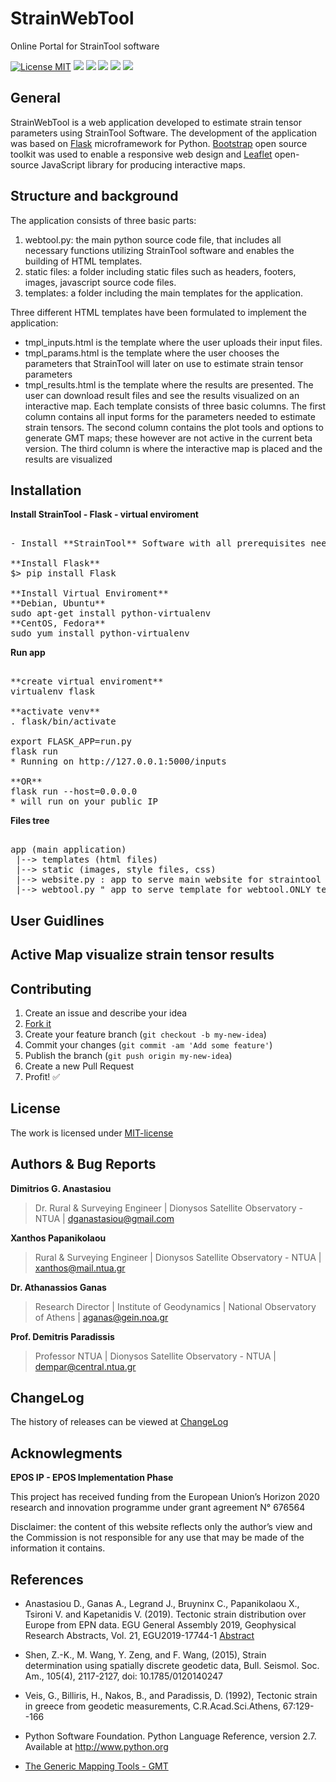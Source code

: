 # StrainWebTool
Online Portal for StrainTool software 

[![License MIT](http://img.shields.io/badge/license-MIT-brightgreen.svg)](https://github.com/DSOlab/StrainWebTool/blob/master/LICENSE)
[![](https://img.shields.io/github/release/DSOlab/StrainWebTool.svg)](https://github.com/DSOlab/StrainWebTool/releases/latest)
[![](https://img.shields.io/github/tag/DSOlab/StrainWebTool.svg)](https://github.com/DSOlab/StrainWebTool/tags) 
[![](https://img.shields.io/github/stars/DSOlab/StrainWebTool.svg)](https://github.com/DSOlab/StrainWebTool/stargazers)
[![](https://img.shields.io/github/forks/DSOlab/StrainWebTool.svg)](https://github.com/DSOlab/StrainWebTool/network)
[![](https://img.shields.io/github/issues/DSOlab/StrainWebTool.svg)](https://github.com/DSOlab/StrainWebTool/issues)


## General

StrainWebTool is a web application developed to estimate strain tensor parameters using StrainTool Software.  The development of the application was based on [Flask](http://flask.pocoo.org/)  microframework for Python. [Bootstrap](https://getbootstrap.com/) open source toolkit was used to enable a responsive web design and [Leaflet](https://leafletjs.com/) open-source JavaScript library for producing interactive maps.

## Structure and background

The application consists of three basic parts:
1. webtool.py: the main python source code file, that includes all necessary functions utilizing StrainTool software and enables the  building of HTML templates.
2. static files: a folder including static files such as headers, footers, images, javascript source code files.
3. templates: a folder including the main templates for the application.

Three different HTML templates have been formulated to implement the application:
- tmpl_inputs.html is the template where the user uploads their input files.
- tmpl_params.html is the template where the user chooses the parameters that StrainTool will later on use to estimate strain tensor parameters
- tmpl_results.html is the template where the results are presented. The user can download result files and see the results visualized on an interactive map.
Each template consists of three basic columns. The first column contains all input forms for the parameters needed to estimate strain tensors. The second column contains the plot tools and options to generate GMT maps;  these however are not active in the current beta version. The third column is where the interactive map is placed and the results are visualized

## Installation


**Install StrainTool - Flask - virtual enviroment**
<pre id="block-samp"><samp>
- Install **StrainTool** Software with all prerequisites needed

**Install Flask**
$> pip install Flask

**Install Virtual Enviroment**
**Debian, Ubuntu**
sudo apt-get install python-virtualenv
**CentOS, Fedora**
sudo yum install python-virtualenv
</samp></pre>

**Run app**
<pre id="block-samp"><samp>
**create virtual enviroment**
virtualenv flask

**activate venv**
. flask/bin/activate

export FLASK_APP=run.py
flask run
* Running on http://127.0.0.1:5000/inputs

**OR**
flask run --host=0.0.0.0
* will run on your public IP
</samp></pre>


**Files tree**
<pre id="block-samp"><samp>
app (main application)
 |--> templates (html files)
 |--> static (images, style files, css)
 |--> website.py : app to serve main website for straintool
 |--> webtool.py " app to serve template for webtool.ONLY template
</samp></pre>


## User Guidlines



## Active Map visualize strain tensor results


## Contributing

1. Create an issue and describe your idea
2. [Fork it](https://github.com/DSOlab/StrainTool/network#fork-destination-box)
3. Create your feature branch (`git checkout -b my-new-idea`)
4. Commit your changes (`git commit -am 'Add some feature'`)
5. Publish the branch (`git push origin my-new-idea`)
6. Create a new Pull Request
7. Profit! :white_check_mark:


## License
The work is licensed under [MIT-license](LICENSE)


## Authors & Bug Reports
**Dimitrios G. Anastasiou**
> Dr. Rural & Surveying Engineer | Dionysos Satellite Observatory - NTUA | dganastasiou@gmail.com

**Xanthos Papanikolaou**
> Rural & Surveying Engineer | Dionysos Satellite Observatory - NTUA | [xanthos@mail.ntua.gr](mailto:xanthos@mail.ntua.gr)

**Dr. Athanassios Ganas**
> Research Director | Institute of Geodynamics | National Observatory of Athens | [aganas@gein.noa.gr](mailto:aganas@gein.noa.gr)

**Prof. Demitris Paradissis**
> Professor NTUA |  Dionysos Satellite Observatory - NTUA | [dempar@central.ntua.gr](dempar@central.ntua.gr)

## ChangeLog

The history of releases can be viewed at [ChangeLog](.github/CHANGELOG.md)

## Acknowlegments
**EPOS IP - EPOS Implementation Phase**

This project has received funding from the European Union’s Horizon 2020 research and innovation programme under grant agreement N° 676564

Disclaimer: the content of this website reflects only the author’s view and the Commission is not responsible for any use that may be made of the information it contains.

## References
* Anastasiou D., Ganas A., Legrand J., Bruyninx C., Papanikolaou X., Tsironi V. and Kapetanidis V. (2019). Tectonic strain distribution over Europe from EPN data. EGU General Assembly 2019, Geophysical Research Abstracts, Vol. 21, EGU2019-17744-1 [Abstract](https://meetingorganizer.copernicus.org/EGU2019/EGU2019-17744-1.pdf)

* Shen, Z.-K., M. Wang, Y. Zeng, and F. Wang, (2015), Strain determination using spatially discrete geodetic data, Bull. Seismol. Soc. Am., 105(4), 2117-2127, doi: 10.1785/0120140247

* Veis, G., Billiris, H., Nakos, B., and Paradissis, D. (1992), Tectonic strain in greece from geodetic measurements, C.R.Acad.Sci.Athens, 67:129--166

* Python Software Foundation. Python Language Reference, version 2.7. Available at http://www.python.org

* [The Generic Mapping Tools - GMT](http://gmt.soest.hawaii.edu/)









